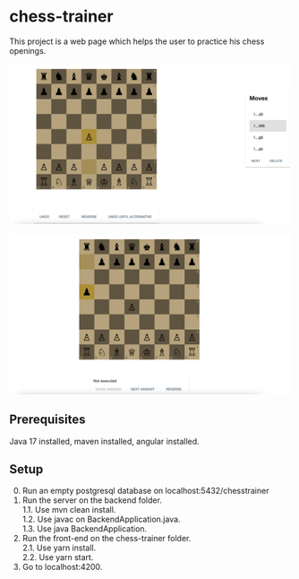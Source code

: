 # chess-trainer
This project is a web page which helps the user to practice his chess openings.

![Edit opening page](EditOpeningPageReadme.png)

![Practice opening page](PracticeOpeningPageReadme.png)
## Prerequisites
Java 17 installed, maven installed, angular installed. 
## Setup
0. Run an empty postgresql database on localhost:5432/chesstrainer
1. Run the server on the backend folder.      
  1.1. Use mvn clean install.    
  1.2. Use javac on BackendApplication.java.      
  1.3. Use java BackendApplication.     
2. Run the front-end on the chess-trainer folder.        
  2.1. Use yarn install.  
  2.2. Use yarn start. 
3. Go to localhost:4200. 
